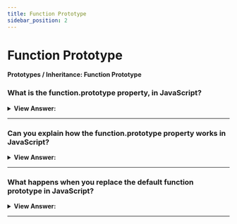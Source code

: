 ```yaml
---
title: Function Prototype
sidebar_position: 2
---
```


# Function Prototype

**Prototypes / Inheritance: Function Prototype**

<head>
  <title>Function Prototype - JavaScript Interview Questions & Answers</title>
  <meta charSet="utf-8" />
</head>

### What is the function.prototype property, in JavaScript?

<details>
  <summary><strong>View Answer:</strong></summary>
  <div>
  <div><strong>Interview Response:</strong> In simple terms, the function.prototype mean a regular property on a function. Every Object in JavaScript contains the prototype meaning a regular property with the prototype name.
</div><br />
  <div><strong className="codeExample">Code Example:</strong><br /><br />

  <div></div>

```js
let animal = {
  eats: true,
};

function Rabbit(name) {
  this.name = name;
}

Rabbit.prototype = animal; // references animal

let rabbit = new Rabbit('White Rabbit'); //  rabbit.__proto__ == animal

alert(rabbit.eats); // true
```

  </div>
  </div>
</details>

---

### Can you explain how the function.prototype property works in JavaScript?

<details>
  <summary><strong>View Answer:</strong></summary>
  <div>
  <div><strong>Interview Response:</strong> Every function has the "prototype” property even if we do not supply it. The prototype object is special type of enumerable object to which additional properties can be attached to and be shared across all the instances of its constructor function. A function prototype property is only used when new Function is called, it assigns the prototype of the new object.</div><br />
  <div><strong>Technical Response:</strong> Every function has the "prototype" property even if we do not supply it. A function prototype property is only used when new Function is called, it assigns [[Prototype]] of the new object. After creation, the function prototype property changes (func.prototype = &#123;another object&#125;), then new objects created by new Function will have another object as [[Prototype]], but already existing objects keep the old one. The default "prototype" is an object with the only property constructor that points back to the function itself.
  </div><br />
  <div><strong className="codeExample">Code Example:</strong><br /><br />

  <div></div>

```js
function Rabbit() {}
// by default:
// Rabbit.prototype = { constructor: Rabbit }

let rabbit = new Rabbit(); // inherits from {constructor: Rabbit}

alert(rabbit.constructor == Rabbit); // true (from prototype)
```

  </div>
  </div>
</details>

---

### What happens when you replace the default function prototype in JavaScript?

<details>
  <summary><strong>View Answer:</strong></summary>
  <div>
  <div><strong>Interview Response:</strong> When you override the default prototype in an object. We lose access to the function constructor property of the prototype.
</div><br />
  <div><strong className="codeExample">Code Example:</strong><br /><br />

  <div></div>

```js
function Rabbit() {}
Rabbit.prototype = {
  jumps: true,
};

let rabbit = new Rabbit();
alert(rabbit.constructor === Rabbit); // false
```

  </div>
  </div>
</details>

---
